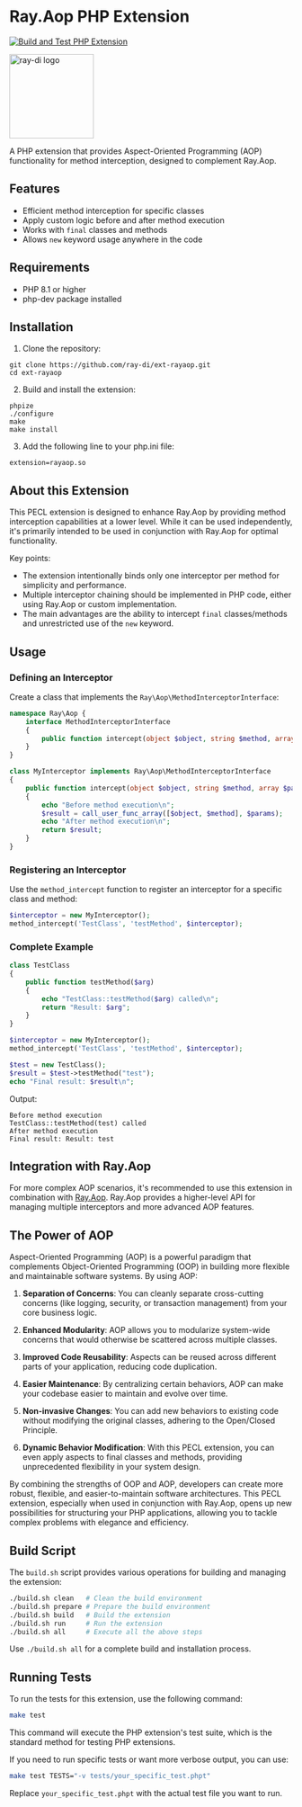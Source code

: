 # Ray.Aop PHP Extension

[![Build and Test PHP Extension](https://github.com/ray-di/ext-rayaop/actions/workflows/build.yml/badge.svg)](https://github.com/ray-di/ext-rayaop/actions/workflows/build.yml)

<img src="https://ray-di.github.io/images/logo.svg" alt="ray-di logo" width="150px;">

A PHP extension that provides Aspect-Oriented Programming (AOP) functionality for method interception, designed to complement Ray.Aop.

## Features

- Efficient method interception for specific classes
- Apply custom logic before and after method execution
- Works with `final` classes and methods
- Allows `new` keyword usage anywhere in the code

## Requirements

- PHP 8.1 or higher
- php-dev package installed

## Installation

1. Clone the repository:

```
git clone https://github.com/ray-di/ext-rayaop.git
cd ext-rayaop
```

2. Build and install the extension:

```
phpize
./configure
make
make install
```

3. Add the following line to your php.ini file:

```
extension=rayaop.so
```

## About this Extension

This PECL extension is designed to enhance Ray.Aop by providing method interception capabilities at a lower level. While it can be used independently, it's primarily intended to be used in conjunction with Ray.Aop for optimal functionality.

Key points:
- The extension intentionally binds only one interceptor per method for simplicity and performance.
- Multiple interceptor chaining should be implemented in PHP code, either using Ray.Aop or custom implementation.
- The main advantages are the ability to intercept `final` classes/methods and unrestricted use of the `new` keyword.

## Usage

### Defining an Interceptor

Create a class that implements the `Ray\Aop\MethodInterceptorInterface`:

```php
namespace Ray\Aop {
    interface MethodInterceptorInterface
    {
        public function intercept(object $object, string $method, array $params): mixed;
    }
}

class MyInterceptor implements Ray\Aop\MethodInterceptorInterface
{
    public function intercept(object $object, string $method, array $params): mixed
    {
        echo "Before method execution\n";
        $result = call_user_func_array([$object, $method], $params);
        echo "After method execution\n";
        return $result;
    }
}
```

### Registering an Interceptor

Use the `method_intercept` function to register an interceptor for a specific class and method:

```php
$interceptor = new MyInterceptor();
method_intercept('TestClass', 'testMethod', $interceptor);
```

### Complete Example

```php
class TestClass
{
    public function testMethod($arg)
    {
        echo "TestClass::testMethod($arg) called\n";
        return "Result: $arg";
    }
}

$interceptor = new MyInterceptor();
method_intercept('TestClass', 'testMethod', $interceptor);

$test = new TestClass();
$result = $test->testMethod("test");
echo "Final result: $result\n";
```

Output:
```
Before method execution
TestClass::testMethod(test) called
After method execution
Final result: Result: test
```

## Integration with Ray.Aop

For more complex AOP scenarios, it's recommended to use this extension in combination with [Ray.Aop](https://github.com/ray-di/Ray.Aop). Ray.Aop provides a higher-level API for managing multiple interceptors and more advanced AOP features.

## The Power of AOP

Aspect-Oriented Programming (AOP) is a powerful paradigm that complements Object-Oriented Programming (OOP) in building more flexible and maintainable software systems. By using AOP:

1. **Separation of Concerns**: You can cleanly separate cross-cutting concerns (like logging, security, or transaction management) from your core business logic.

2. **Enhanced Modularity**: AOP allows you to modularize system-wide concerns that would otherwise be scattered across multiple classes.

3. **Improved Code Reusability**: Aspects can be reused across different parts of your application, reducing code duplication.

4. **Easier Maintenance**: By centralizing certain behaviors, AOP can make your codebase easier to maintain and evolve over time.

5. **Non-invasive Changes**: You can add new behaviors to existing code without modifying the original classes, adhering to the Open/Closed Principle.

6. **Dynamic Behavior Modification**: With this PECL extension, you can even apply aspects to final classes and methods, providing unprecedented flexibility in your system design.

By combining the strengths of OOP and AOP, developers can create more robust, flexible, and easier-to-maintain software architectures. This PECL extension, especially when used in conjunction with Ray.Aop, opens up new possibilities for structuring your PHP applications, allowing you to tackle complex problems with elegance and efficiency.

## Build Script

The `build.sh` script provides various operations for building and managing the extension:

```sh
./build.sh clean   # Clean the build environment
./build.sh prepare # Prepare the build environment
./build.sh build   # Build the extension
./build.sh run     # Run the extension
./build.sh all     # Execute all the above steps
```

Use `./build.sh all` for a complete build and installation process.

## Running Tests

To run the tests for this extension, use the following command:

```sh
make test
```

This command will execute the PHP extension's test suite, which is the standard method for testing PHP extensions.

If you need to run specific tests or want more verbose output, you can use:

```sh
make test TESTS="-v tests/your_specific_test.phpt"
```

Replace `your_specific_test.phpt` with the actual test file you want to run.

